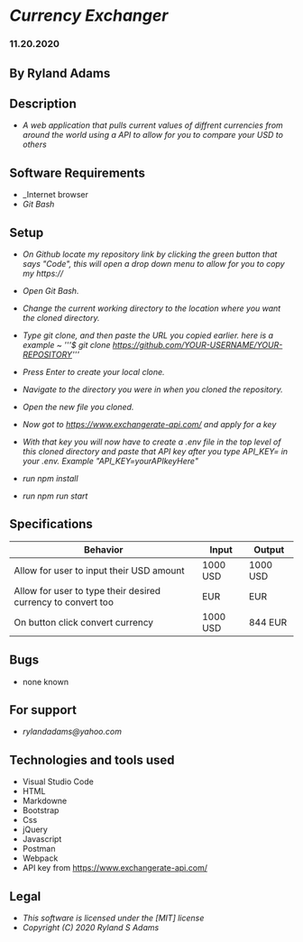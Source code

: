 
# _Currency Exchanger_
### 11.20.2020
## By Ryland Adams 
## Description 
* _A web application that pulls current values of diffrent currencies from around the world using a API to allow for you to compare your USD to others_

## Software Requirements
* _Internet browser
* _Git Bash_

## Setup 
* _On Github locate my repository link by clicking the green button that says "Code", this will open a drop down menu to allow for you to copy my https://_

* _Open Git Bash._ 

* _Change the current working directory to the location where you want the cloned directory._

* _Type git clone, and then paste the URL you copied earlier. here is a example ~ '''$ git clone https://github.com/YOUR-USERNAME/YOUR-REPOSITORY'''_

* _Press Enter to create your local clone._

* _Navigate to the directory you were in when you cloned the repository._

* _Open the new file you cloned._

* _Now got to https://www.exchangerate-api.com/ and apply for a key_

* _With that key you will now have to create a .env file in the top level of this cloned directory and paste that API key after you type API_KEY= in your .env. Example "API_KEY=yourAPIkeyHere"_

* _run npm install_

* _run npm run start_


## Specifications

| Behavior | Input | Output |
|-------------------------------------------------|--------|--------|
| Allow for user to input their USD amount | 1000 USD | 1000 USD|
| Allow for user to type their desired currency to convert too | EUR | EUR |
| On button click convert currency | 1000 USD | 844 EUR|


## Bugs
* none known

## For support
* _rylandadams@yahoo.com_


## Technologies and tools used

- Visual Studio Code
- HTML
- Markdowne
- Bootstrap
- Css
- jQuery
- Javascript
- Postman
- Webpack
- API key from https://www.exchangerate-api.com/

## Legal 
* _This software is licensed under the [MIT] license_
* _Copyright (C) 2020 Ryland S Adams_